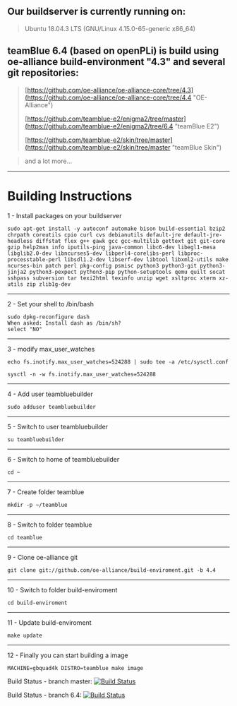 ## Our buildserver is currently running on: ##

> Ubuntu 18.04.3 LTS (GNU/Linux 4.15.0-65-generic x86_64)

## teamBlue 6.4 (based on openPLi) is build using oe-alliance build-environment "4.3" and several git repositories: ##

> [https://github.com/oe-alliance/oe-alliance-core/tree/4.3](https://github.com/oe-alliance/oe-alliance-core/tree/4.4 "OE-Alliance")
> 
> [https://github.com/teamblue-e2/enigma2/tree/master](https://github.com/teamblue-e2/enigma2/tree/6.4 "teamBlue E2")
> 
> [https://github.com/teamblue-e2/skin/tree/master](https://github.com/teamblue-e2/skin/tree/master "teamBlue Skin")

> and a lot more...


----------

# Building Instructions #

1 - Install packages on your buildserver

    sudo apt-get install -y autoconf automake bison build-essential bzip2 chrpath coreutils cpio curl cvs debianutils default-jre default-jre-headless diffstat flex g++ gawk gcc gcc-multilib gettext git git-core gzip help2man info iputils-ping java-common libc6-dev libegl1-mesa libglib2.0-dev libncurses5-dev libperl4-corelibs-perl libproc-processtable-perl libsdl1.2-dev libserf-dev libtool libxml2-utils make ncurses-bin patch perl pkg-config psmisc python3 python3-git python3-jinja2 python3-pexpect python3-pip python-setuptools qemu quilt socat sshpass subversion tar texi2html texinfo unzip wget xsltproc xterm xz-utils zip zlib1g-dev 

----------
2 - Set your shell to /bin/bash

    sudo dpkg-reconfigure dash
    When asked: Install dash as /bin/sh?
    select "NO"

----------
3 - modify max_user_watches

    echo fs.inotify.max_user_watches=524288 | sudo tee -a /etc/sysctl.conf

    sysctl -n -w fs.inotify.max_user_watches=524288

----------
4 - Add user teambluebuilder

    sudo adduser teambluebuilder

----------
5 - Switch to user teambluebuilder

    su teambluebuilder

----------
6 - Switch to home of teambluebuilder

    cd ~

----------
7 - Create folder teamblue

    mkdir -p ~/teamblue

----------
8 - Switch to folder teamblue

    cd teamblue

----------
9 - Clone oe-alliance git

    git clone git://github.com/oe-alliance/build-enviroment.git -b 4.4

----------
10 - Switch to folder build-enviroment

    cd build-enviroment

----------
11 - Update build-enviroment

    make update

----------
12 - Finally you can start building a image

    MACHINE=gbquad4k DISTRO=teamblue make image


Build Status - branch master: [![Build Status](https://travis-ci.org/teamblue-e2/enigma2.svg?branch=master)](https://travis-ci.org/teamblue-e2/enigma2)

Build Status - branch 6.4:    [![Build Status](https://travis-ci.org/teamblue-e2/enigma2.svg?branch=6.4)](https://travis-ci.org/teamblue-e2/enigma2)
